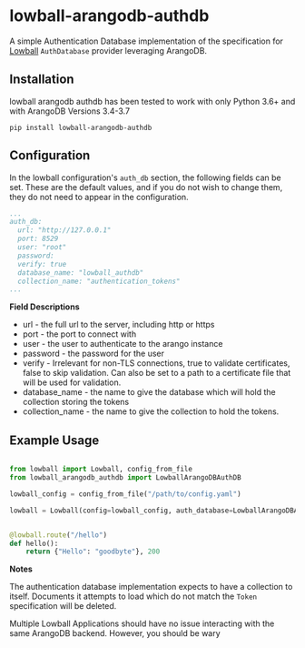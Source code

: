 # lowball-arangodb-authdb
A simple Authentication Database implementation of the specification for  [Lowball](https://github.com/EmersonElectricCo/lowball) 
`AuthDatabase` provider leveraging ArangoDB.

## Installation

lowball arangodb authdb has been tested to work with only Python 3.6+ and with ArangoDB Versions 3.4-3.7

```
pip install lowball-arangodb-authdb
```

## Configuration

In the lowball configuration's `auth_db` section, the following fields can be set.
These are the default values, and if you do not wish to change them, they do not need to appear in the configuration. 

```yaml
...
auth_db:
  url: "http://127.0.0.1"
  port: 8529
  user: "root"
  password: 
  verify: true
  database_name: "lowball_authdb"
  collection_name: "authentication_tokens"
...
```

__Field Descriptions__

- url - the full url to the server, including http or https
- port - the port to connect with
- user - the user to authenticate to the arango instance
- password - the password for the user
- verify - Irrelevant for non-TLS connections, true to validate certificates, false to skip validation. 
           Can also be set to a path to a certificate file that will be used for validation.
- database_name - the name to give the database which will hold the collection storing the tokens
- collection_name - the name to give the collection to hold the tokens. 


## Example Usage

```python

from lowball import Lowball, config_from_file
from lowball_arangodb_authdb import LowballArangoDBAuthDB

lowball_config = config_from_file("/path/to/config.yaml")

lowball = Lowball(config=lowball_config, auth_database=LowballArangoDBAuthDB)


@lowball.route("/hello")
def hello():
    return {"Hello": "goodbyte"}, 200

```

__Notes__

The authentication database implementation expects to have a collection to itself. Documents it attempts to 
load which do not match the `Token` specification will be deleted.

Multiple Lowball Applications should have no issue interacting with the same ArangoDB backend. However, you should be 
wary







